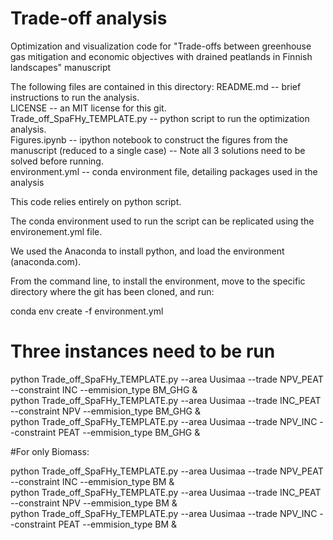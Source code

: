 # Trade-off analysis
Optimization and visualization code for "Trade-offs between greenhouse gas mitigation and economic objectives with drained peatlands in Finnish landscapes" manuscript

The following files are contained in this directory:
README.md -- brief instructions to run the analysis. <br/>
LICENSE -- an MIT license for this git. <br/>
Trade_off_SpaFHy_TEMPLATE.py -- python script to run the optimization analysis. <br/>
Figures.ipynb -- ipython notebook to construct the figures from the manuscript (reduced to a single case) -- Note all 3 solutions need to be solved before running. <br/>
environment.yml -- conda environment file, detailing packages used in the analysis

This code relies entirely on python script. 

The conda environment used to run the script can be replicated using the environement.yml file.

We used the Anaconda to install python, and load the environment (anaconda.com).

From the command line, to install the environment, move to the specific directory where the git has been cloned, and run:

conda env create -f environment.yml

# Three instances need to be run

python Trade_off_SpaFHy_TEMPLATE.py --area Uusimaa --trade NPV_PEAT --constraint INC --emmision_type BM_GHG & <br/>
python Trade_off_SpaFHy_TEMPLATE.py --area Uusimaa --trade INC_PEAT --constraint NPV --emmision_type BM_GHG & <br/>
python Trade_off_SpaFHy_TEMPLATE.py --area Uusimaa --trade NPV_INC --constraint PEAT --emmision_type BM_GHG & <br/>

#For only Biomass:

python Trade_off_SpaFHy_TEMPLATE.py --area Uusimaa --trade NPV_PEAT --constraint INC --emmision_type BM & <br/>
python Trade_off_SpaFHy_TEMPLATE.py --area Uusimaa --trade INC_PEAT --constraint NPV --emmision_type BM & <br/>
python Trade_off_SpaFHy_TEMPLATE.py --area Uusimaa --trade NPV_INC --constraint PEAT --emmision_type BM & <br/>

